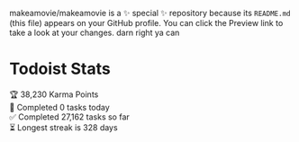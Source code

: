 makeamovie/makeamovie is a ✨ special ✨ repository because its `README.md` (this file) appears on your GitHub profile.
You can click the Preview link to take a look at your changes. darn right ya can

# Todoist Stats

<!-- TODO-IST:START -->
🏆  38,230 Karma Points           
🌸  Completed 0 tasks today           
✅  Completed 27,162 tasks so far           
⏳  Longest streak is 328 days
<!-- TODO-IST:END -->